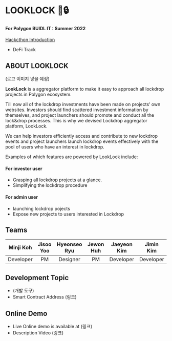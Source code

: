 # LOOKLOCK 🔎:lock:

#### For Polygon BUIDL IT : Summer 2022
[Hackcthon Introduction](https://buidlit.polygon.technology/)
* DeFi Track    

## ABOUT LOOKLOCK
(로고 이미지 넣을 예정)     
   
**LookLock** is a aggregator platform to make it easy to approach all lockdrop projects in Polygon ecosystem.   
   
Till now all of the lockdrop investments have been made on projects’ own websites. Investors should find scattered investment information by themselves, and project launchers should promote and conduct all the lock&drop processes. This is why we devised Lockdrop aggregator platform, LookLock.   
   
We can help investors efficiently access and contribute to new lockdrop events and project launchers launch lockdrop events effectively with the pool of users who have an interest in lockdrop.

   
Examples of which features are powered by LookLock include:   
#### For investor user
* Grasping all lockdrop projects at a glance.   
* Simplifying the lockdrop procedure   

#### For admin user
* launching lockdrop pojects     
* Expose new projects to users interested in Lockdrop
   
## Teams
| Minji Koh | Jisoo Yoo | Hyeonseo Ryu | Jewon Huh | Jaeyeon Kim |  Jimin Kim  |
|:---------:|:---------:|:------------:|:---------:|:-----------:|:-----------:|
| Developer |     PM    |   Designer   |     PM    |  Developer  |  Developer  |

## Development Topic
* (개발 도구)
* Smart Contract Address (링크)

## Online Demo
* Live Online demo is available at (링크)
* Description Video (링크)
